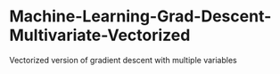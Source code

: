 # Machine-Learning-Grad-Descent-Multivariate-Vectorized
Vectorized version of gradient descent with multiple variables
